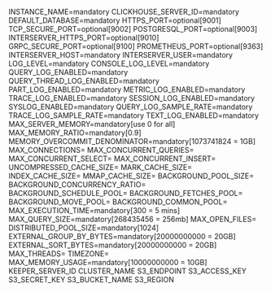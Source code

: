 INSTANCE_NAME=mandatory
CLICKHOUSE_SERVER_ID=mandatory
DEFAULT_DATABASE=mandatory
HTTPS_PORT=optional[9001]
TCP_SECURE_PORT=optional[9002]
POSTGRESQL_PORT=optional[9003]
INTERSERVER_HTTPS_PORT=optional[9010]
GRPC_SECURE_PORT=optional[9100]
PROMETHEUS_PORT=optional[9363]
INTERSERVER_HOST=mandatory
INTERSERVER_USER=mandatory
LOG_LEVEL=mandatory
CONSOLE_LOG_LEVEL=mandatory
QUERY_LOG_ENABLED=mandatory
QUERY_THREAD_LOG_ENABLED=mandatory
PART_LOG_ENABLED=mandatory
METRIC_LOG_ENABLED=mandatory
TRACE_LOG_ENABLED=mandatory
SESSION_LOG_ENABLED=mandatory
SYSLOG_ENABLED=mandatory
QUERY_LOG_SAMPLE_RATE=mandatory
TRACE_LOG_SAMPLE_RATE=mandatory
TEXT_LOG_ENABLED=mandatory
MAX_SERVER_MEMORY=mandatory[use 0 for all]
MAX_MEMORY_RATIO=mandatory[0.9]
MEMORY_OVERCOMMIT_DENOMINATOR=mandatory[1073741824 = 1GB]
MAX_CONNECTIONS=
MAX_CONCURRENT_QUERIES=
MAX_CONCURRENT_SELECT=
MAX_CONCURRENT_INSERT=
UNCOMPRESSED_CACHE_SIZE=
MARK_CACHE_SIZE=
INDEX_CACHE_SIZE=
MMAP_CACHE_SIZE=
BACKGROUND_POOL_SIZE=
BACKGROUND_CONCURRENCY_RATIO=
BACKGROUND_SCHEDULE_POOL=
BACKGROUND_FETCHES_POOL=
BACKGROUND_MOVE_POOL=
BACKGROUND_COMMON_POOL=
MAX_EXECUTION_TIME=mandatory[300 = 5 mins]
MAX_QUERY_SIZE=mandatory[268435456 = 256mb]
MAX_OPEN_FILES=
DISTRIBUTED_POOL_SIZE=mandatory[1024]
EXTERNAL_GROUP_BY_BYTES=mandatory[20000000000 = 20GB]
EXTERNAL_SORT_BYTES=mandatory[20000000000 = 20GB]
MAX_THREADS=
TIMEZONE=
MAX_MEMORY_USAGE=mandatory[10000000000 = 10GB]
KEEPER_SERVER_ID
CLUSTER_NAME
S3_ENDPOINT
S3_ACCESS_KEY
S3_SECRET_KEY
S3_BUCKET_NAME
S3_REGION